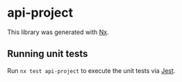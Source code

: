 # api-project

This library was generated with [Nx](https://nx.dev).

## Running unit tests

Run `nx test api-project` to execute the unit tests via [Jest](https://jestjs.io).
